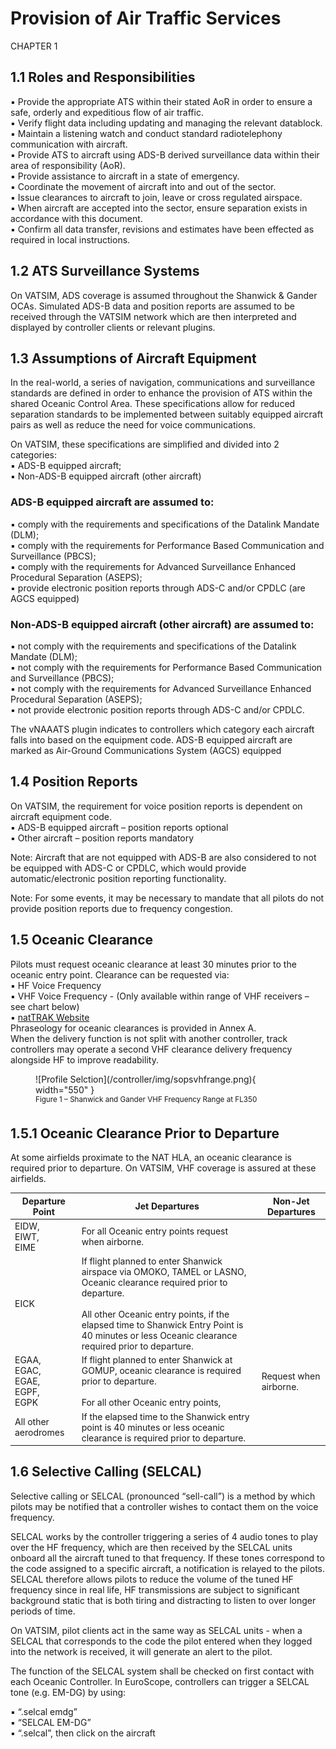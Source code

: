 # Provision of Air Traffic Services
CHAPTER 1
## 1.1 Roles and Responsibilities

▪ Provide the appropriate ATS within their stated AoR in order to ensure a safe, orderly and
expeditious flow of air traffic. <br>
▪ Verify flight data including updating and managing the relevant datablock.<br>
▪ Maintain a listening watch and conduct standard radiotelephony communication with
aircraft.<br>
▪ Provide ATS to aircraft using ADS-B derived surveillance data within their area of
responsibility (AoR).<br>
▪ Provide assistance to aircraft in a state of emergency.<br>
▪ Coordinate the movement of aircraft into and out of the sector.<br>
▪ Issue clearances to aircraft to join, leave or cross regulated airspace.<br>
▪ When aircraft are accepted into the sector, ensure separation exists in accordance with this
document.<br>
▪ Confirm all data transfer, revisions and estimates have been effected as required in local
instructions.
## 1.2 ATS Surveillance Systems
On VATSIM, ADS coverage is assumed throughout the Shanwick & Gander OCAs. Simulated ADS-B
data and position reports are assumed to be received through the VATSIM network which are then
interpreted and displayed by controller clients or relevant plugins.
## 1.3 Assumptions of Aircraft Equipment
In the real-world, a series of navigation, communications and surveillance standards are defined in
order to enhance the provision of ATS within the shared Oceanic Control Area. These specifications
allow for reduced separation standards to be implemented between suitably equipped aircraft pairs
as well as reduce the need for voice communications.

On VATSIM, these specifications are simplified and divided into 2 categories:<br>
▪ ADS-B equipped aircraft;<br>
▪ Non-ADS-B equipped aircraft (other aircraft)

### ADS-B equipped aircraft are assumed to:<br>
▪ comply with the requirements and specifications of the Datalink Mandate (DLM);<br>
▪ comply with the requirements for Performance Based Communication and Surveillance
(PBCS);<br>
▪ comply with the requirements for Advanced Surveillance Enhanced Procedural Separation
(ASEPS);<br>
▪ provide electronic position reports through ADS-C and/or CPDLC (are AGCS equipped)
### Non-ADS-B equipped aircraft (other aircraft) are assumed to:<br>
▪ not comply with the requirements and specifications of the Datalink Mandate (DLM);<br>
▪ not comply with the requirements for Performance Based Communication and Surveillance
(PBCS);<br>
▪ not comply with the requirements for Advanced Surveillance Enhanced Procedural
Separation (ASEPS);<br>
▪ not provide electronic position reports through ADS-C and/or CPDLC.

The vNAAATS plugin indicates to controllers which category each aircraft falls into based on the
equipment code. ADS-B equipped aircraft are marked as Air-Ground Communications System
(AGCS) equipped

## 1.4 Position Reports
On VATSIM, the requirement for voice position reports is dependent on aircraft equipment code.<br>
▪ ADS-B equipped aircraft – position reports optional<br>
▪ Other aircraft – position reports mandatory<br>

Note: Aircraft that are not equipped with ADS-B are also considered to not be equipped with
ADS-C or CPDLC, which would provide automatic/electronic position reporting functionality.

Note: For some events, it may be necessary to mandate that all pilots do not provide position
reports due to frequency congestion.
## 1.5 Oceanic Clearance
Pilots must request oceanic clearance at least 30 minutes prior to the oceanic entry point. Clearance
can be requested via:<br>
▪ HF Voice Frequency<br>
▪ VHF Voice Frequency - (Only available within range of VHF receivers – see chart below)<br>
▪ [natTRAK Website](https://nattrak.vatsim.net/index.php)<br>
Phraseology for oceanic clearances is provided in Annex A.<br> <!--TODO:Add link to phraseology-->
When the delivery function is not split with another controller, track controllers may operate a
second VHF clearance delivery frequency alongside HF to improve readability. 
<figure markdown>
![Profile Selction](/controller/img/sopsvhfrange.png){ width="550" }
  <figcaption><sup>Figure 1 – Shanwick and Gander VHF Frequency Range at FL350</sup></figcaption>
</figure>

## 1.5.1 Oceanic Clearance Prior to Departure
At some airfields proximate to the NAT HLA, an oceanic clearance is required prior to departure. On
VATSIM, VHF coverage is assured at these airfields.

| Departure Point | Jet Departures | Non-Jet Departures |
| --------------- | -------------------------------- | ---- |
| EIDW,<br> EIWT,<br> EIME | For all Oceanic entry points request when airborne. |
| EICK | If flight planned to enter Shanwick airspace via OMOKO, TAMEL or LASNO, Oceanic clearance required prior to departure. <br> <br> All other Oceanic entry points, if the elapsed time to Shanwick Entry Point is 40 minutes or less Oceanic clearance required prior to departure. | |
EGAA,<br>EGAC,<br>EGAE,<br>EGPF,<br>EGPK | If flight planned to enter Shanwick at GOMUP, oceanic clearance is required prior to departure. <br> <br> For all other Oceanic entry points, | Request when airborne. |
|All other aerodromes | If the elapsed time to the Shanwick entry point is 40 minutes or less oceanic clearance is required prior to departure.|

## 1.6 Selective Calling (SELCAL)
Selective calling or SELCAL (pronounced “sell-call”) is a method by which pilots may be notified that
a controller wishes to contact them on the voice frequency.

SELCAL works by the controller triggering a series of 4 audio tones to play over the HF frequency,
which are then received by the SELCAL units onboard all the aircraft tuned to that frequency. If
these tones correspond to the code assigned to a specific aircraft, a notification is relayed to the
pilots. SELCAL therefore allows pilots to reduce the volume of the tuned HF frequency since in real
life, HF transmissions are subject to significant background static that is both tiring and distracting to
listen to over longer periods of time.

On VATSIM, pilot clients act in the same way as SELCAL units - when a SELCAL that corresponds to
the code the pilot entered when they logged into the network is received, it will generate an alert to
the pilot.

The function of the SELCAL system shall be checked on first contact with each Oceanic Controller.
In EuroScope, controllers can trigger a SELCAL tone (e.g. EM-DG) by using:

▪ “.selcal emdg”<br>
▪ “SELCAL EM-DG”<br>
▪ “.selcal”, then click on the aircraft